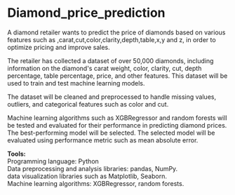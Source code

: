 # Diamond_price_prediction

 A diamond retailer wants to predict the price of diamonds based on various features such as ,carat,cut,color,clarity,depth,table,x,y and z, in order to optimize pricing and improve sales.
 
 The retailer has collected a dataset of over 50,000 diamonds, including information on the diamond's carat weight, color, clarity, cut, depth percentage, table percentage, price, and other features. This dataset will be used to train and test machine learning models.
 
The dataset will be cleaned and preprocessed to handle missing values, outliers, and categorical features such as color and cut.
 
Machine learning algorithms such as XGBRegressor and random forests will be tested and evaluated for their performance in predicting diamond prices. The best-performing model will be selected. The selected model will be evaluated using performance metric such as mean absolute error.

**Tools:** <br >
Programming language: Python <br >
Data preprocessing and analysis libraries: pandas, NumPy. <br >
data visualization libraries such as Matplotlib, Seaborn. <br >
Machine learning algorithms: XGBRegressor, random forests. <br >

